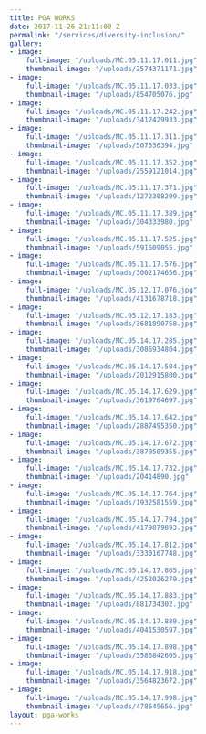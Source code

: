 ```yaml
---
title: PGA WORKS
date: 2017-11-26 21:11:00 Z
permalink: "/services/diversity-inclusion/"
gallery:
- image:
    full-image: "/uploads/MC.05.11.17.011.jpg"
    thumbnail-image: "/uploads/2574371171.jpg"
- image:
    full-image: "/uploads/MC.05.11.17.033.jpg"
    thumbnail-image: "/uploads/854705076.jpg"
- image:
    full-image: "/uploads/MC.05.11.17.242.jpg"
    thumbnail-image: "/uploads/3412429933.jpg"
- image:
    full-image: "/uploads/MC.05.11.17.311.jpg"
    thumbnail-image: "/uploads/507556394.jpg"
- image:
    full-image: "/uploads/MC.05.11.17.352.jpg"
    thumbnail-image: "/uploads/2559121014.jpg"
- image:
    full-image: "/uploads/MC.05.11.17.371.jpg"
    thumbnail-image: "/uploads/1272308299.jpg"
- image:
    full-image: "/uploads/MC.05.11.17.389.jpg"
    thumbnail-image: "/uploads/304333980.jpg"
- image:
    full-image: "/uploads/MC.05.11.17.525.jpg"
    thumbnail-image: "/uploads/591609055.jpg"
- image:
    full-image: "/uploads/MC.05.11.17.576.jpg"
    thumbnail-image: "/uploads/3002174656.jpg"
- image:
    full-image: "/uploads/MC.05.12.17.076.jpg"
    thumbnail-image: "/uploads/4131678718.jpg"
- image:
    full-image: "/uploads/MC.05.12.17.183.jpg"
    thumbnail-image: "/uploads/3681890758.jpg"
- image:
    full-image: "/uploads/MC.05.14.17.285.jpg"
    thumbnail-image: "/uploads/3086934804.jpg"
- image:
    full-image: "/uploads/MC.05.14.17.504.jpg"
    thumbnail-image: "/uploads/2012915800.jpg"
- image:
    full-image: "/uploads/MC.05.14.17.629.jpg"
    thumbnail-image: "/uploads/3619764697.jpg"
- image:
    full-image: "/uploads/MC.05.14.17.642.jpg"
    thumbnail-image: "/uploads/2887495350.jpg"
- image:
    full-image: "/uploads/MC.05.14.17.672.jpg"
    thumbnail-image: "/uploads/3870509355.jpg"
- image:
    full-image: "/uploads/MC.05.14.17.732.jpg"
    thumbnail-image: "/uploads/20414890.jpg"
- image:
    full-image: "/uploads/MC.05.14.17.764.jpg"
    thumbnail-image: "/uploads/1932581559.jpg"
- image:
    full-image: "/uploads/MC.05.14.17.794.jpg"
    thumbnail-image: "/uploads/4179879893.jpg"
- image:
    full-image: "/uploads/MC.05.14.17.812.jpg"
    thumbnail-image: "/uploads/3330167748.jpg"
- image:
    full-image: "/uploads/MC.05.14.17.865.jpg"
    thumbnail-image: "/uploads/4252026279.jpg"
- image:
    full-image: "/uploads/MC.05.14.17.883.jpg"
    thumbnail-image: "/uploads/881734302.jpg"
- image:
    full-image: "/uploads/MC.05.14.17.889.jpg"
    thumbnail-image: "/uploads/4041530597.jpg"
- image:
    full-image: "/uploads/MC.05.14.17.898.jpg"
    thumbnail-image: "/uploads/3586842605.jpg"
- image:
    full-image: "/uploads/MC.05.14.17.918.jpg"
    thumbnail-image: "/uploads/3564823672.jpg"
- image:
    full-image: "/uploads/MC.05.14.17.998.jpg"
    thumbnail-image: "/uploads/478649656.jpg"
layout: pga-works
---
```


